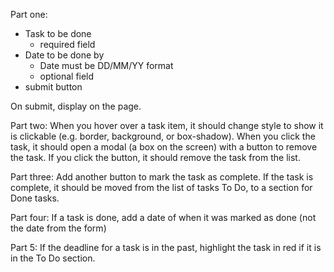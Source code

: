 Part one:
- Task to be done
  - required field
- Date to be done by
  - Date must be DD/MM/YY format
  - optional field
- submit button

On submit, display on the page. 

Part two:
When you hover over a task item, it should change style to show it is clickable (e.g. border, background, or box-shadow).
When you click the task, it should open a modal (a box on the screen) with a button to remove the task.
If you click the button, it should remove the task from the list.

Part three:
Add another button to mark the task as complete.
If the task is complete, it should be moved from the list of tasks To Do, to a section for Done tasks.

Part four:
If a task is done, add a date of when it was marked as done (not the date from the form)

Part 5:
If the deadline for a task is in the past, highlight the task in red if it is in the To Do section.